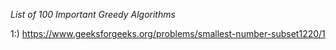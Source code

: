 _List of 100 Important Greedy Algorithms_

1:) https://www.geeksforgeeks.org/problems/smallest-number-subset1220/1
